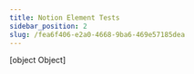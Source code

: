 ```yaml
---
title: Notion Element Tests
sidebar_position: 2
slug: /fea6f406-e2a0-4668-9ba6-469e57185dea
---
```



[object Object]